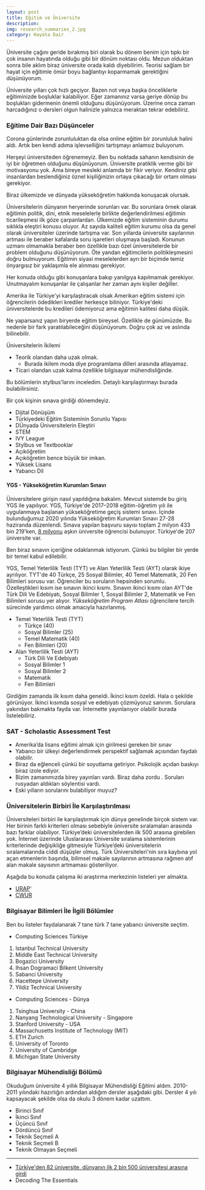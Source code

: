 ```yaml
---
layout: post
title: Eğitim ve Üniversite
description: 
img: research_summaries_2.jpg
category: Hayata Dair
---
```


Üniversite çağını geride bırakmış biri olarak bu dönem benim için tıpkı bir çok insanın hayatında olduğu gibi bir dönüm noktası oldu. Mezun olduktan sonra bile aklım biraz üniversite orada kaldı diyebilirim. Teorisi sağlam bir hayat için eğitimle ömür boyu bağlantıyı koparmamak gerektiğini düşünüyorum.

Üniversite yılları çok hızlı geçiyor. Bazen not veya başka önceliklerle eğitiminizde boşluklar kalabiliyor. Eğer zamanınız varsa geriye dönüp bu boşlukları gidermenin önemli olduğunu düşünüyorum. Üzerine onca zaman harcadığınız o dersleri olgun halinizle yalnızca meraktan tekrar edebiliriz.

### Eğitime Dair Bazı Düşünceler

Corona günlerinde zorunluluktan da olsa online eğitim bir zorunluluk halini aldı. Artık ben kendi adıma işlevselliğini tartışmayı anlamsız buluyorum.

Herşeyi üniversiteden öğrenemeyiz. Ben bu noktada sahanın kendisinin de iyi bir öğretmen olduğunu düşünüyorum. Üniversite pratiklik verme gibi bir motivasyonu yok. Ama bireye mesleki anlamda bir fikir veriyor. Kendiniz gibi insanlardan beslendiğiniz öznel kişiliğinizin ortaya çıkacağı bir ortam olması gerekiyor.

Biraz ülkemizde ve dünyada yükseköğretim hakkında konuşacak olursak. 

Üniversitelerin dünyanın heryerinde sorunları var. Bu sorunlara örnek olarak eğitimin politik, dini, etnik meselelerle birlikte değerlendirilmesi eğitimin ticarileşmesi ilk göze çarpanlardan. Ülkemizde eğitim sisteminin durumu sıklıkla eleştiri konusu oluyor. Az sayıda kaliteli eğitim kurumu olsa da genel olarak üniversiteler üzerinde tartışma var. Son yıllarda üniversite sayılarının artması ile beraber kafalarda soru işaretleri oluşmaya başladı. Konunun uzmanı olmamakla beraber ben özellikle bazı özel üniversitelerde bir problem olduğunu düşünüyorum. Öte yandan eğitimcilerin politikleşmesini doğru bulmuyorum. Eğitimin siyasi meselelerden ayrı bir biçimde temiz önyargısız bir yaklaşımla ele alınması gerekiyor.

Her konuda olduğu gibi konuşanlara bakıp yanılgıya kapılmamak gerekiyor. Unutmayalım konuşanlar ile çalışanlar her zaman aynı kişiler değiller.

Amerika ile Türkiye'yi karşılaştıracak olsak Amerikan eğitim sistemi için öğrencilerin ödedikleri krediler herkesçe biliniyor. Türkiye'deki üniversitelerde bu kredileri ödemiyoruz ama eğitimin kalitesi daha düşük.

Ne yaparsanız yapın biryerde eğitim bireysel. Özellikle de günümüzde. Bu nedenle bir fark yaratılabileceğini düşünüyorum. Doğru çok az ve aslında bilinebilir.

Üniversitelerin İkilemi
* Teorik olandan daha uzak olmak. 
    * Burada ikilem moda diye programlama dilleri arasında atlayamaz. 
* Ticari olandan uzak kalma özellikle bilgisayar mühendisliğinde.

Bu bölümlerin stylbus'larını inceledim. Detaylı karşılaştırmayı burada bulabilirsiniz.

Bir çok kişinin sınava girdiği dönemdeyiz.

* Dijital Dönüşüm
* Türkiyedeki Eğitim Sisteminin Sorunlu Yapısı
* DÜnyada Üniversitelerin Eleştiri
* STEM
* IVY League
* Stylbus ve Textbooklar
* Açıköğretim
* Açıköğretim bence büyük bir imkan.
* Yüksek Lisans
* Yabancı Dil

#### YGS - Yükseköğretim Kurumları Sınavı

Üniversitelere girişin nasıl yapıldığına bakalım. Mevcut sistemde bu giriş YGS ile yapılıyor. YGS, Türkiye'de 2017–2018 eğitim-öğretim yılı ile uygulanmaya başlanan yükseköğretime geçiş sistemi sınavı. İçinde bulunduğumuz 2020 yılında Yükseköğretim Kurumları Sınavı 27-28 haziranda düzenlendi. Sınava yapılan başvuru sayısı toplam 2 milyon 433 bin 219'ken, [8 milyonu](https://www.ntv.com.tr/egitim/yuksekogretimdeki-ogrenci-sayisi-8-milyonu-asti) aşkın üniversite öğrencisi bulunuyor. Türkiye'de 207 üniversite var.

Ben biraz sınavın içeriğine odaklanmak istiyorum. Çünkü bu bilgiler bir yerde bir temel kabul edilebilir.

YGS, Temel Yeterlilik Testi (TYT) ve Alan Yeterlilik Testi (AYT) olarak ikiye ayrılıyor. TYT'de 40 Türkçe, 25 Sosyal Bilimler, 40 Temel Matematik, 20 Fen Bilimleri sorusu var. Öğrenciler bu soruların hepsinden sorumlu. Özelleştikleri kısım ise sınavın ikinci kısmı. Sınavın ikinci kısmı olan AYT'de Türk Dili Ve Edebiyatı, Sosyal Bilimler 1, Sosyal Bilimler 2, Matematik ve Fen Bilimleri sorusu yer alıyor.  *Yükseköğretim Program Atlası* öğrencilere tercih sürecinde yardımcı olmak amacıyla hazırlanmış.

* Temel Yeterlilik Testi (TYT)
   * Türkçe (40)
   * Sosyal Bilimler (25)
   * Temel Matematik (40)
   * Fen Bilimleri (20)
* Alan Yeterlilik Testi (AYT)
   * Türk Dili Ve Edebiyatı
   * Sosyal Bilimler 1
   * Sosyal Bilimler 2
   * Matematik
   * Fen Bilimleri
   
Girdiğim zamanda ilk kısım daha geneldi. İkinci kısım özeldi. Hala o şekilde görünüyor. İkinci kısımda sosyal ve edebiyatı çözmüyoruz sanırım. Sorulara yakından bakmakta fayda var. İnternette yayınlanıyor olabilir burada listelebiliriz.
   

### SAT - Scholastic Assessment Test

* Amerika’da lisans eğitimi almak için girilmesi gereken bir sınav
* Yabancı bir ülkeyi değerlendirmek perspektif sağlamak açısından faydalı olabilir.
* Biraz da eğlenceli çünkü bir soyutlama getiriyor. Psikolojik açıdan baskıyı biraz izole ediyor. 
* Bizim zamanımızda birey yayınları vardı. Biraz daha zordu . Soruları rusyadan aldıkları söylentisi vardı.
* Eski yılların sorularını bulabiliyor muyuz?

### Üniversitelerin Birbiri İle Karşılaştırılması

Üniversiteleri birbiri ile karşılaştırmak için dünya genelinde birçok sistem var.
Her birinin farklı kriterleri olması sebebiyle üniversite sıralamaları arasında bazı farklar olabiliyor.  Türkiye’deki üniversitelerden ilk 500 arasına girebilen yok.
İnternet üzerinde Uluslararası Universite sıralama sistemlerinin kriterlerinde değişikliğe gitmesiyle Türkiye’deki üniversitelerin sıralamalarında ciddi düşüşler olmuş.
Türk Üniversiteleri'nin sıra kaybına yol açan etmenlerin başında, bilimsel makale sayılarının artmasına rağmen atıf alan makale sayısının artmaması gösteriliyor.

Aşağıda bu konuda çalışma iki araştırma merkezinin listeleri yer almakta.
* [URAP](https://www.urapcenter.org/)'
* [CWUR](https://cwur.org/)

### Bilgisayar Bilimleri İle İlgili Bölümler

Ben bu listeler faydalanarak 7 tane türk 7 tane yabancı üniversite seçtim.

* Computing Sciences Türkiye
1. Istanbul Technical University
2. Middle East Technical University
3. Bogazici University
4. Ihsan Dogramaci Bilkent University
5. Sabanci University
6. Hacettepe University
7. Yildiz Technical University

* Computing Sciences - Dünya
1. Tsinghua University - China
2. Nanyang Technological University - Singapore
3. Stanford University - USA
4. Massachusetts Institute of Technology (MIT)
5. ETH Zurich
6. University of Toronto
7. University of Cambridge
8. Michigan State University

### Bilgisayar Mühendisliği Bölümü

Okuduğum üniversite 4 yıllık Bilgisayar Mühendisliği Eğitimi aldım. 2010-2011 yılındaki hazırlığın ardından aldığım dersler aşağıdaki gibi.
Dersler 4 yılı kapsayacak şekilde olsa da okulu 3 dönem kadar uzattım.

* Birinci Sınıf
* İkinci Sınıf
* Üçüncü Sınıf
* Dördüncü Sınıf
* Teknik Seçmeli A
* Teknik Seçmeli B
* Teknik Olmayan Seçmeli


------------------------
* [Türkiye'den 82 üniversite, dünyanın ilk 2 bin 500 üniversitesi arasına girdi](aa.com.tr/tr/egitim/turkiyeden-82-universite-dunyanin-ilk-2-bin-500-universitesi-arasina-girdi)
* Decoding The Essentials
